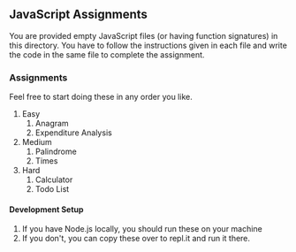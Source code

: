 ## JavaScript Assignments

You are provided empty JavaScript files (or having function signatures) in this directory. 
You have to follow the instructions given in each file and write the code in the same file to complete the assignment.

### Assignments
Feel free to start doing these in any order you like.
1. Easy
   1. Anagram
   2. Expenditure Analysis
2. Medium
   1. Palindrome
   2. Times
3. Hard
   1. Calculator
   2. Todo List

#### Development Setup
1. If you have Node.js locally, you should run these on your machine 
2. If you don't, you can copy these over to repl.it and run it there.
